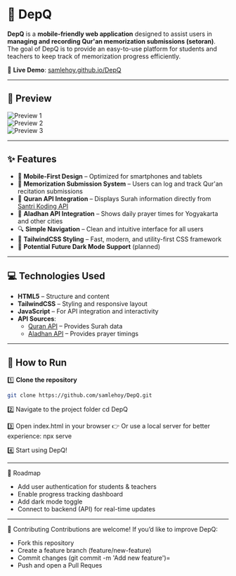 # 📖 DepQ

**DepQ** is a **mobile-friendly web application** designed to assist users in **managing and recording Qur'an memorization submissions (setoran)**.  
The goal of DepQ is to provide an easy-to-use platform for students and teachers to keep track of memorization progress efficiently.

🔗 **Live Demo**: [samlehoy.github.io/DepQ](https://samlehoy.github.io/DepQ)

---

## 📸 Preview
![Preview 1](https://github.com/user-attachments/assets/91f0a7b1-bfaa-4f70-83e6-7707c8aabf9b)  
![Preview 2](https://github.com/user-attachments/assets/fd6cf317-8df5-4071-87ab-5e5929ed625b)  
![Preview 3](https://github.com/user-attachments/assets/db13017e-d45f-4f42-8b78-934254de1484)

---

## ✨ Features

- 📱 **Mobile-First Design** – Optimized for smartphones and tablets  
- 🕌 **Memorization Submission System** – Users can log and track Qur'an recitation submissions  
- 📖 **Quran API Integration** – Displays Surah information directly from [Santri Koding API](https://quran-api.santrikoding.com/api/surah)  
- 🕋 **Aladhan API Integration** – Shows daily prayer times for Yogyakarta and other cities  
- 🔍 **Simple Navigation** – Clean and intuitive interface for all users  
- 🎨 **TailwindCSS Styling** – Fast, modern, and utility-first CSS framework  
- 🌙 **Potential Future Dark Mode Support** (planned)

---

## 💻 Technologies Used

- **HTML5** – Structure and content  
- **TailwindCSS** – Styling and responsive layout  
- **JavaScript** – For API integration and interactivity  
- **API Sources**:  
  - [Quran API](https://quran-api.santrikoding.com/api/surah) – Provides Surah data  
  - [Aladhan API](https://api.aladhan.com/v1/timingsByCity) – Provides prayer timings  

---

## 🚀 How to Run

1️⃣ **Clone the repository**
```bash
git clone https://github.com/samlehoy/DepQ.git
```

2️⃣ Navigate to the project folder
cd DepQ

3️⃣ Open index.html in your browser
👉 Or use a local server for better experience:
npx serve

4️⃣ Start using DepQ!

---

📌 Roadmap
-  Add user authentication for students & teachers
-  Enable progress tracking dashboard
-  Add dark mode toggle
-  Connect to backend (API) for real-time updates

---

🤝 Contributing
Contributions are welcome!
If you’d like to improve DepQ:

- Fork this repository
- Create a feature branch (feature/new-feature)
- Commit changes (git commit -m 'Add new feature')=
- Push and open a Pull Reques

